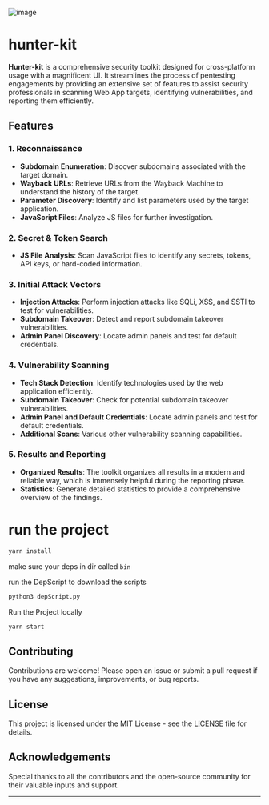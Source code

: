 
![image](https://github.com/hunters-org/hunter-kit/assets/88955610/99b0dd80-4bfe-4846-9da2-e5d94d2892d7)

# hunter-kit
**Hunter-kit** is a comprehensive security toolkit designed for cross-platform usage with a magnificent UI. It streamlines the process of pentesting engagements by providing an extensive set of features to assist security professionals in scanning Web App targets, identifying vulnerabilities, and reporting them efficiently.

## Features

### 1. Reconnaissance
- **Subdomain Enumeration**: Discover subdomains associated with the target domain.
- **Wayback URLs**: Retrieve URLs from the Wayback Machine to understand the history of the target.
- **Parameter Discovery**: Identify and list parameters used by the target application.
- **JavaScript Files**: Analyze JS files for further investigation.

### 2. Secret & Token Search
- **JS File Analysis**: Scan JavaScript files to identify any secrets, tokens, API keys, or hard-coded information.

### 3. Initial Attack Vectors
- **Injection Attacks**: Perform injection attacks like SQLi, XSS, and SSTI to test for vulnerabilities.
- **Subdomain Takeover**: Detect and report subdomain takeover vulnerabilities.
- **Admin Panel Discovery**: Locate admin panels and test for default credentials.

### 4. Vulnerability Scanning
- **Tech Stack Detection**: Identify technologies used by the web application efficiently.
- **Subdomain Takeover**: Check for potential subdomain takeover vulnerabilities.
- **Admin Panel and Default Credentials**: Locate admin panels and test for default credentials.
- **Additional Scans**: Various other vulnerability scanning capabilities.

### 5. Results and Reporting
- **Organized Results**: The toolkit organizes all results in a modern and reliable way, which is immensely helpful during the reporting phase.
- **Statistics**: Generate detailed statistics to provide a comprehensive overview of the findings.

# run the project


```bash
yarn install
```

make sure your deps in dir called `bin`

run the DepScript to download the scripts

```bash
python3 depScript.py
```


Run the Project locally

```bash
yarn start
```
## Contributing

Contributions are welcome! Please open an issue or submit a pull request if you have any suggestions, improvements, or bug reports.

## License

This project is licensed under the MIT License - see the [LICENSE](LICENSE) file for details.

## Acknowledgements

Special thanks to all the contributors and the open-source community for their valuable inputs and support.

---
